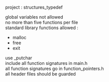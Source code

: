 project : structures_typedef

global variables not allowed\
no more than five functions per file\
standard library functions allowed :
- malloc
- free
- exit

use \_putchar\
include all function signatures in main.h\
all function signatures go in function_pointers.h\
all header files should be guarded
